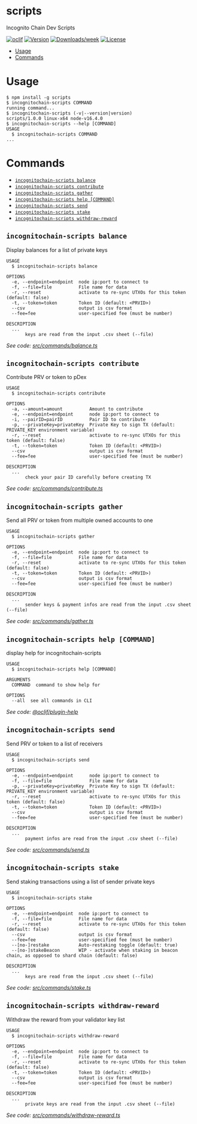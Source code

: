 scripts
=======

Incognito Chain Dev Scripts

[![oclif](https://img.shields.io/badge/cli-oclif-brightgreen.svg)](https://oclif.io)
[![Version](https://img.shields.io/npm/v/scripts.svg)](https://npmjs.org/package/scripts)
[![Downloads/week](https://img.shields.io/npm/dw/scripts.svg)](https://npmjs.org/package/scripts)
[![License](https://img.shields.io/npm/l/scripts.svg)](https://github.com/incognitochain/incognito-chain-web-js/blob/master/package.json)

<!-- toc -->
* [Usage](#usage)
* [Commands](#commands)
<!-- tocstop -->
# Usage
<!-- usage -->
```sh-session
$ npm install -g scripts
$ incognitochain-scripts COMMAND
running command...
$ incognitochain-scripts (-v|--version|version)
scripts/1.0.0 linux-x64 node-v16.4.0
$ incognitochain-scripts --help [COMMAND]
USAGE
  $ incognitochain-scripts COMMAND
...
```
<!-- usagestop -->
# Commands
<!-- commands -->
* [`incognitochain-scripts balance`](#incognitochain-scripts-balance)
* [`incognitochain-scripts contribute`](#incognitochain-scripts-contribute)
* [`incognitochain-scripts gather`](#incognitochain-scripts-gather)
* [`incognitochain-scripts help [COMMAND]`](#incognitochain-scripts-help-command)
* [`incognitochain-scripts send`](#incognitochain-scripts-send)
* [`incognitochain-scripts stake`](#incognitochain-scripts-stake)
* [`incognitochain-scripts withdraw-reward`](#incognitochain-scripts-withdraw-reward)

## `incognitochain-scripts balance`

Display balances for a list of private keys

```
USAGE
  $ incognitochain-scripts balance

OPTIONS
  -e, --endpoint=endpoint  node ip:port to connect to
  -f, --file=file          File name for data
  -r, --reset              activate to re-sync UTXOs for this token (default: false)
  -t, --token=token        Token ID (default: <PRVID>)
  --csv                    output is csv format
  --fee=fee                user-specified fee (must be number)

DESCRIPTION
  ...
       keys are read from the input .csv sheet (--file)
```

_See code: [src/commands/balance.ts](https://github.com/incognitochain/incognito-chain-web-js/blob/v1.0.0/src/commands/balance.ts)_

## `incognitochain-scripts contribute`

Contribute PRV or token to pDex

```
USAGE
  $ incognitochain-scripts contribute

OPTIONS
  -a, --amount=amount          Amount to contribute
  -e, --endpoint=endpoint      node ip:port to connect to
  -i, --pairID=pairID          Pair ID to contribute
  -p, --privateKey=privateKey  Private Key to sign TX (default: PRIVATE_KEY environment variable)
  -r, --reset                  activate to re-sync UTXOs for this token (default: false)
  -t, --token=token            Token ID (default: <PRVID>)
  --csv                        output is csv format
  --fee=fee                    user-specified fee (must be number)

DESCRIPTION
  ...
       check your pair ID carefully before creating TX
```

_See code: [src/commands/contribute.ts](https://github.com/incognitochain/incognito-chain-web-js/blob/v1.0.0/src/commands/contribute.ts)_

## `incognitochain-scripts gather`

Send all PRV or token from multiple owned accounts to one

```
USAGE
  $ incognitochain-scripts gather

OPTIONS
  -e, --endpoint=endpoint  node ip:port to connect to
  -f, --file=file          File name for data
  -r, --reset              activate to re-sync UTXOs for this token (default: false)
  -t, --token=token        Token ID (default: <PRVID>)
  --csv                    output is csv format
  --fee=fee                user-specified fee (must be number)

DESCRIPTION
  ...
       sender keys & payment infos are read from the input .csv sheet (--file)
```

_See code: [src/commands/gather.ts](https://github.com/incognitochain/incognito-chain-web-js/blob/v1.0.0/src/commands/gather.ts)_

## `incognitochain-scripts help [COMMAND]`

display help for incognitochain-scripts

```
USAGE
  $ incognitochain-scripts help [COMMAND]

ARGUMENTS
  COMMAND  command to show help for

OPTIONS
  --all  see all commands in CLI
```

_See code: [@oclif/plugin-help](https://github.com/oclif/plugin-help/blob/v3.2.2/src/commands/help.ts)_

## `incognitochain-scripts send`

Send PRV or token to a list of receivers

```
USAGE
  $ incognitochain-scripts send

OPTIONS
  -e, --endpoint=endpoint      node ip:port to connect to
  -f, --file=file              File name for data
  -p, --privateKey=privateKey  Private Key to sign TX (default: PRIVATE_KEY environment variable)
  -r, --reset                  activate to re-sync UTXOs for this token (default: false)
  -t, --token=token            Token ID (default: <PRVID>)
  --csv                        output is csv format
  --fee=fee                    user-specified fee (must be number)

DESCRIPTION
  ...
       payment infos are read from the input .csv sheet (--file)
```

_See code: [src/commands/send.ts](https://github.com/incognitochain/incognito-chain-web-js/blob/v1.0.0/src/commands/send.ts)_

## `incognitochain-scripts stake`

Send staking transactions using a list of sender private keys

```
USAGE
  $ incognitochain-scripts stake

OPTIONS
  -e, --endpoint=endpoint  node ip:port to connect to
  -f, --file=file          File name for data
  -r, --reset              activate to re-sync UTXOs for this token (default: false)
  --csv                    output is csv format
  --fee=fee                user-specified fee (must be number)
  --[no-]restake           Auto-restaking toggle (default: true)
  --[no-]stakeBeacon       WIP - activate when staking in beacon chain, as opposed to shard chain (default: false)

DESCRIPTION
  ...
       keys are read from the input .csv sheet (--file)
```

_See code: [src/commands/stake.ts](https://github.com/incognitochain/incognito-chain-web-js/blob/v1.0.0/src/commands/stake.ts)_

## `incognitochain-scripts withdraw-reward`

Withdraw the reward from your validator key list

```
USAGE
  $ incognitochain-scripts withdraw-reward

OPTIONS
  -e, --endpoint=endpoint  node ip:port to connect to
  -f, --file=file          File name for data
  -r, --reset              activate to re-sync UTXOs for this token (default: false)
  -t, --token=token        Token ID (default: <PRVID>)
  --csv                    output is csv format
  --fee=fee                user-specified fee (must be number)

DESCRIPTION
  ...
       private keys are read from the input .csv sheet (--file)
```

_See code: [src/commands/withdraw-reward.ts](https://github.com/incognitochain/incognito-chain-web-js/blob/v1.0.0/src/commands/withdraw-reward.ts)_
<!-- commandsstop -->

